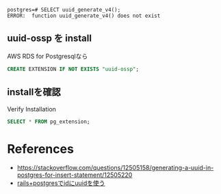 

```
postgres=# SELECT uuid_generate_v4();
ERROR:  function uuid_generate_v4() does not exist
```

## uuid-ossp を install

AWS RDS for Postgresqlなら

```sql
CREATE EXTENSION IF NOT EXISTS "uuid-ossp";
```

## installを確認

Verify Installation

```sql
SELECT * FROM pg_extension;
```

# References

+ <https://stackoverflow.com/questions/12505158/generating-a-uuid-in-postgres-for-insert-statement/12505220>
+ [rails+postgresでidにuuidを使う](http://docs.komagata.org/5455)